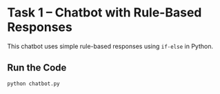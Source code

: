 # Task 1 – Chatbot with Rule-Based Responses

This chatbot uses simple rule-based responses using `if-else` in Python.

## Run the Code
```bash
python chatbot.py
```